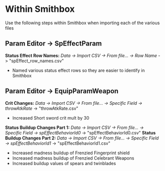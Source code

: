 # Within Smithbox
Use the following steps within Smithbox when importing each of the various files


## Param Editor -> SpEffectParam
**Status Effect Row Names:** *Data -> Import CSV -> From file... -> Row Name* -> "spEffect_row_names.csv"
- Named various status effect rows so they are easier to identify in Smithbox


## Param Editor -> EquipParamWeapon
**Crit Changes:** *Data -> Import CSV -> From file... -> Specific Field -> throwAtkRate* -> "throwAtkRate.csv"
- Increased Short sword crit mult by 30

**Status Buildup Changes Part 1:** *Data -> Import CSV -> From file... -> Specific Field -> spEffectBehaviorId0* -> "spEffectBehaviorId0.csv"
**Status Buildup Changes Part 2:** *Data -> Import CSV -> From file... -> Specific Field -> spEffectBehaviorId1* -> "spEffectBehaviorId1.csv"
- Increased madness buildup of Frenzied Fingerprint shield
- Increased madness buildup of Frenzied Celebrant Weapons
- Increased buildup values of spears and twinblades
